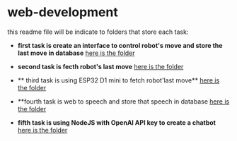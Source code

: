 # web-development  
this readme file will be indicate to folders that store each task:  
  * **first task is create an interface to control robot's move and store the last move in database** [here is the folder](https://github.com/Ixovh/web-development/tree/main/task1Folder)

  * **second task is fecth robot's last move** [here is the folder](https://github.com/Ixovh/web-development/tree/main/task2folder)

  * ** third task is using ESP32 D1 mini to fetch robot'last move** [here is the folder](https://github.com/Ixovh/web-development/tree/main/task3folder)

  * **fourth task is web to speech and store that speech in database [here is the folder](https://github.com/Ixovh/web-development/tree/main/task4folder)

  * **fifth task is using NodeJS with OpenAI API key to create a chatbot** [here is the folder](https://github.com/Ixovh/web-development/tree/main/task5folder)
